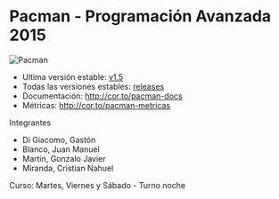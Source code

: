 # Pacman - Programación Avanzada 2015

![Pacman](https://upload.wikimedia.org/wikipedia/fr/thumb/a/a2/Pac-Man_Logo.svg/500px-Pac-Man_Logo.svg.png)

* Ultima versión estable: [v1.5](https://github.com/unlam/pacman/archive/v1.5.zip)
* Todas las versiones estables: [releases](https://github.com/unlam/pacman/releases)
* Documentación: http://cor.to/pacman-docs
* Métricas: http://cor.to/pacman-metricas

Integrantes

* Di Giacomo, Gastón
* Blanco, Juan Manuel
* Martin, Gonzalo Javier
* Miranda, Cristian Nahuel

Curso: Martes, Viernes y Sábado - Turno noche
